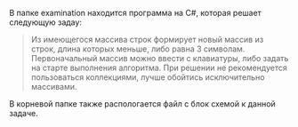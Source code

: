 В папке examination находится программа на C#, которая решает следующую задау: 
>Из имеющегося массива строк формирует новый массив из строк, длина которых меньше, либо равна 3 символам. Первоначальный массив можно ввести с клавиатуры, либо задать на старте выполнения алгоритма. При решении не рекомендуется пользоваться коллекциями, лучше обойтись исключительно массивами. 

В корневой папке также распологается файл с блок схемой к данной задаче.